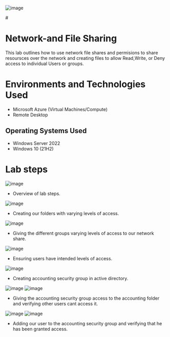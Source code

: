 ![image](https://github.com/user-attachments/assets/8ce58d56-8077-4bfa-8b67-b80b0352c1bb)


#<h1>Network-and File Sharing</h1>
This lab outlines how to use network file shares and permisions to share resoursces over the network and creating files to allow Read,Write, or Deny access to individual Users or groups.

# Environments and Technologies Used</h2>

- Microsoft Azure (Virtual Machines/Compute)
- Remote Desktop


<h2>Operating Systems Used </h2>

- Windows Server 2022
- Windows 10 (21H2)

# Lab steps
![image](https://github.com/user-attachments/assets/166b02d8-300e-42d6-be60-460a99a1af5d)

- Overview of lab steps.

![image](https://github.com/user-attachments/assets/e09ededd-f7d0-48bb-a6ec-bf8968e9e03d)

- Creating our folders with varying levels of access.

![image](https://github.com/user-attachments/assets/fde6840e-5cd1-40cf-9d3e-b2caf22b41dc)

- Giving the different groups varying levels of access to our network share.

![image](https://github.com/user-attachments/assets/92bd0504-69b5-4bc0-b588-263163a7df5f)

- Ensuring users have intended levels of access.

![image](https://github.com/user-attachments/assets/d2c7a10c-00d7-4529-bc66-d0a5f2dc3033)

- Creating accounting security group in active directory.

![image](https://github.com/user-attachments/assets/3263cc4c-e55a-4aaa-99e7-36b940145282) ![image](https://github.com/user-attachments/assets/ce151e1f-4034-457b-9751-f74feb57fc2b)

- Giving the accounting security group access to the accounting folder and verifying other users cant access it.

![image](https://github.com/user-attachments/assets/7924ab04-9fb5-4d85-952f-467aa98fcd53)   ![image](https://github.com/user-attachments/assets/b2ce4b44-146a-444c-a4ee-6fca96a6ab0e)

- Adding our user to the accounting security group and verifying that he has been granted access.



